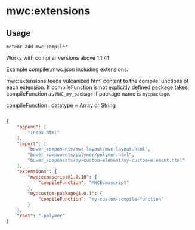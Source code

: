 # mwc:extensions

## Usage

`meteor add mwc:compiler`

Works with compiler versions above 1.1.41

Example compiler.mwc.json including extensions. 

mwc:extensions feeds vulcanized html content to the compileFunctions of each extension. If compileFunction is not explicitly defined package takes compileFunction as `MWC_my_package` if package name is `my:package`. 

compileFunction : datatype = Array or String

``` json

{
    "append": [
        "index.html"
    ],
    "import": [
        "bower_components/mwc-layout/mwc-layout.html",
        "bower_components/polymer/polymer.html",
        "bower_components/my-custom-element/my-custom-element.html"
    ],
    "extensions": {
        "mwc:ecmascript@1.0.10": {
            "compileFunction": "MWCEcmascript"
        },
        "my:custom-package@1.0.1": {
            "compileFunction": "my-custom-compile-function"
        }
    },
    "root": ".polymer"
}

```


